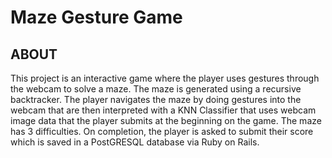 # Maze Gesture Game

## ABOUT
This project is an interactive game where the player uses gestures through the webcam to solve a maze. The maze is generated using a recursive backtracker. The player navigates the maze by doing gestures into the webcam that are then interpreted with a KNN Classifier that uses webcam image data that the player submits at the beginning on the game. The maze has 3 difficulties. On completion, the player is asked to submit their score which is saved in a PostGRESQL database via Ruby on Rails.